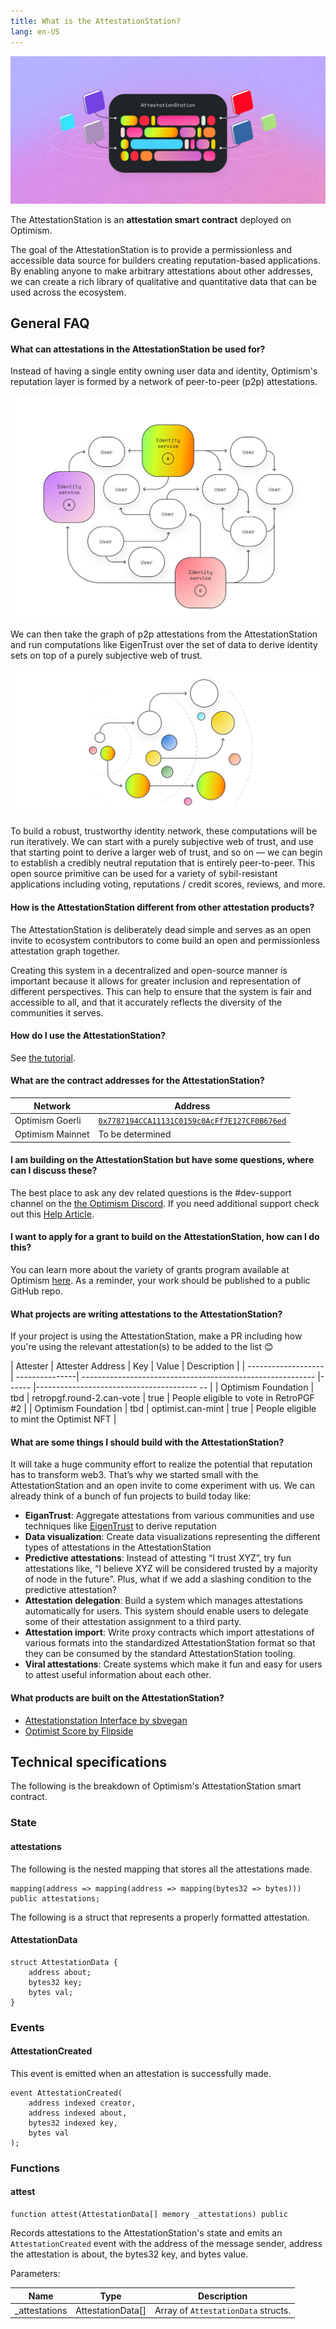 ```yaml
---
title: What is the AttestationStation?
lang: en-US
---
```

![](../../assets/docs/governance/attestationstation/attestationstation.png)

The AttestationStation is an **attestation smart contract** deployed on Optimism.  

The goal of the AttestationStation is to provide a permissionless and accessible data source for builders creating reputation-based applications. By enabling anyone to make arbitrary attestations about other addresses, we can create a rich library of qualitative and quantitative data that can be used across the ecosystem.


<!-- TODO: Add source code link when we have an authoritative source -->

## General FAQ

#### What can attestations in the AttestationStation be used for?
Instead of having a single entity owning user data and identity, Optimism's reputation layer is formed by a network of peer-to-peer (p2p) attestations. 

![](../../assets/docs/governance/attestationstation/network.png)

We can then take the graph of p2p attestations from the AttestationStation and run computations like EigenTrust over the set of data to derive identity sets on top of a purely subjective web of trust.

![](../../assets/docs/governance/attestationstation/eigan.png)

To build a robust, trustworthy identity network, these computations will be run iteratively. We can start with a purely subjective web of trust, and use that starting point to derive a larger web of trust, and so on — we can begin to establish a credibly neutral reputation that is entirely peer-to-peer. This open source primitive can be used for a variety of sybil-resistant applications including voting, reputations / credit scores, reviews, and more.

#### How is the AttestationStation different from other attestation products?

The AttestationStation is deliberately dead simple and serves as an open invite to ecosystem contributors to come build an open and permissionless attestation graph together.

Creating this system in a decentralized and open-source manner is important because it allows for greater inclusion and representation of different perspectives. This can help to ensure that the system is fair and accessible to all, and that it accurately reflects the diversity of the communities it serves.


#### How do I use the AttestationStation?

See [the tutorial](https://github.com/ethereum-optimism/optimism-tutorial/tree/main/ecosystem/attestation-station).


#### What are the contract addresses for the AttestationStation?

| Network | Address |
| - | - |
| Optimism Goerli | [`0x7787194CCA11131C0159c0AcFf7E127CF0B676ed`](https://goerli-optimism.etherscan.io/address/0x7787194cca11131c0159c0acff7e127cf0b676ed)  |
| Optimism Mainnet | To be determined |


#### I am building on the AttestationStation but have some questions, where can I discuss these?

The best place to ask any dev related questions is the #dev-support channel on the [the Optimism Discord](https://discord-gateway.optimism.io/). If you need additional support check out this [Help Article](https://help.optimism.io/hc/en-us/articles/9762044018843-How-do-I-get-project-support-marketing-integrations-etc-).

#### I want to apply for a grant to build on the AttestationStation, how can I do this?

You can learn more about the variety of grants program available at Optimism [here](allocations/#ecosystem-fund). As a reminder, your work should be published to a public GitHub repo.

#### What projects are writing attestations to the AttestationStation?
If your project is using the AttestationStation, make a PR including how you're using the relevant attestation(s) to be added to the list 😊

| Attester            | Attester Address | Key                                                     | Value | Description                                 |
| ------------------- | ---------------| ---------------------------------------------------------- |------ |---------------------------------------- -- |
| Optimism Foundation | tbd            | retropgf.round-2.can-vote                           | true  | People eligible to vote in RetroPGF #2       |
| Optimism Foundation | tbd            | optimist.can-mint                                       | true  | People eligible to mint the Optimist NFT     |


#### What are some things I should build with the AttestationStation?

It will take a huge community effort to realize the potential that reputation has to transform web3. That’s why we started small with the AttestationStation and an open invite to come experiment with us. We can already think of a bunch of fun projects to build today like:

* **EiganTrust**: Aggregate attestations from various communities and use techniques like [EigenTrust](https://en.wikipedia.org/wiki/EigenTrust) to derive reputation
* **Data visualization**: Create data visualizations representing the different types of attestations in the AttestationStation
* **Predictive attestations**: Instead of attesting “I trust XYZ”, try fun attestations like, “I believe XYZ will be considered trusted by a majority of node in the future”. Plus, what if we add a slashing condition to the predictive attestation?
* **Attestation delegation**: Build a system which manages attestations automatically for users. This system should enable users to delegate some of their attestation assignment to a third party.
* **Attestation import**: Write proxy contracts which import attestations of various formats into the standardized AttestationStation format so that they can be consumed by the standard AttestationStation tooling.
* **Viral attestations**: Create systems which make it fun and easy for users to attest useful information about each other.

#### What products are built on the AttestationStation? 
* [Attestationstation Interface by sbvegan](https://attestationstation.xyz/)
* [Optimist Score by Flipside](https://science.flipsidecrypto.xyz/optimist/)


## Technical specifications

The following is the breakdown of Optimism's AttestationStation smart contract.

### State

#### attestations

The following is the nested mapping that stores all the attestations made.

```
mapping(address => mapping(address => mapping(bytes32 => bytes))) public attestations;
```

The following is a struct that represents a properly formatted attestation.

#### AttestationData

```
struct AttestationData {
    address about;
    bytes32 key;
    bytes val;
}
```

### Events

#### AttestationCreated

This event is emitted when an attestation is successfully made.

```
event AttestationCreated(
    address indexed creator,
    address indexed about,
    bytes32 indexed key,
    bytes val
);
```

### Functions

#### attest

```
function attest(AttestationData[] memory _attestations) public
```

Records attestations to the AttestationStation's state and emits an `AttestationCreated` event with the address of the message sender, address the attestation is about, the bytes32 key, and bytes value.

Parameters:

| Name           | Type              | Description                         |
| -------------- | ----------------- | ----------------------------------- |
| \_attestations | AttestationData[] | Array of `AttestationData` structs. |

